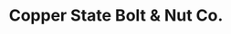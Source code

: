 ---
title: "Copper State Bolt & Nut Co."
url: /phoenix/copper-state-bolt-und-nut-co/
shop: Eisenwaren
---
